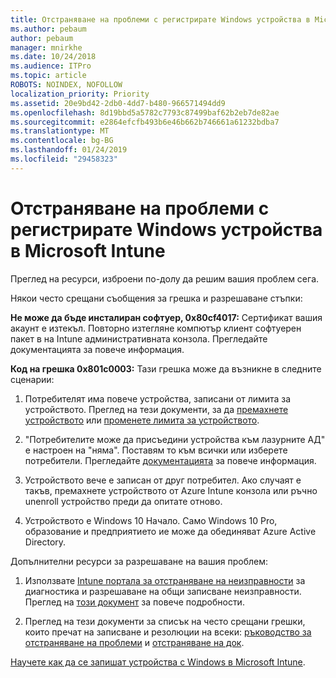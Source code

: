```yaml
---
title: Отстраняване на проблеми с регистрирате Windows устройства в Microsoft Intune
ms.author: pebaum
author: pebaum
manager: mnirkhe
ms.date: 10/24/2018
ms.audience: ITPro
ms.topic: article
ROBOTS: NOINDEX, NOFOLLOW
localization_priority: Priority
ms.assetid: 20e9bd42-2db0-4dd7-b480-966571494dd9
ms.openlocfilehash: 8d19bbd5a5782c7793c87499baf62b2eb7de82ae
ms.sourcegitcommit: e2864efcfb493b6e46b662b746661a61232bdba7
ms.translationtype: MT
ms.contentlocale: bg-BG
ms.lasthandoff: 01/24/2019
ms.locfileid: "29458323"
---
```

# <a name="troubleshoot-issues-with-enrolling-windows-devices-in-microsoft-intune"></a>Отстраняване на проблеми с регистрирате Windows устройства в Microsoft Intune

Преглед на ресурси, изброени по-долу да решим вашия проблем сега. 
  
Някои често срещани съобщения за грешка и разрешаване стъпки:
  
 **Не може да бъде инсталиран софтуер, 0x80cf4017:** Сертификат вашия акаунт е изтекъл. Повторно изтегляне компютър клиент софтуерен пакет в на Intune административната конзола. Прегледайте документацията за повече информация. 
  
 **Код на грешка 0x801c0003:** Тази грешка може да възникне в следните сценарии: 
  
1. Потребителят има повече устройства, записани от лимита за устройството. Преглед на тези документи, за да [премахнете устройството](https://docs.microsoft.com/en-us/intune/devices-wipe) или [променете лимита за устройството](https://docs.microsoft.com/en-us/intune/enrollment-restrictions-set#set-device-limit-restrictions).
    
2. "Потребителите може да присъедини устройства към лазурните АД" е настроен на "няма". Поставям то към всички или изберете потребители. Прегледайте [документацията](https://docs.microsoft.com/en-us/azure/active-directory/device-management-azure-portal#configure-device-settings) за повече информация. 
    
3. Устройството вече е записан от друг потребител. Ако случаят е такъв, премахнете устройството от Azure Intune конзола или ръчно unenroll устройство преди да опитате отново.
    
4. Устройството е Windows 10 Начало. Само Windows 10 Pro, образование и предприятието ие може да обединяват Azure Active Directory.
    
Допълнителни ресурси за разрешаване на вашия проблем:
  
1. Използвате [Intune портала за отстраняване на неизправности](https://devicemanagement.microsoft.com/#blade/Microsoft_Intune_DeviceSettings/TroubleshootBlade) за диагностика и разрешаване на общи записване неизправности. Преглед на [този документ](https://docs.microsoft.com/en-us/intune/help-desk-operators) за повече подробности. 
    
2. Преглед на тези документи за списък на често срещани грешки, които пречат на записване и резолюции на всеки: [ръководство за отстраняване на проблеми](https://support.microsoft.com/en-us/help/4089533/troubleshooting-windows-device-enrollment-problems-in-microsoft-intune) и [отстраняване на док](https://docs.microsoft.com/en-us/intune-classic/troubleshoot/troubleshoot-device-enrollment-in-intune).
    
[Научете как да се запишат устройства с Windows в Microsoft Intune](https://docs.microsoft.com/en-us/intune/windows-enroll).
  

